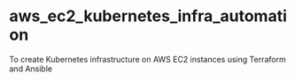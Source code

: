 # aws_ec2_kubernetes_infra_automation
To create Kubernetes infrastructure on AWS EC2 instances using Terraform and Ansible

